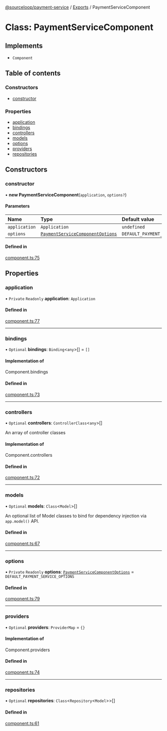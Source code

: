 [@sourceloop/payment-service](../README.md) / [Exports](../modules.md) / PaymentServiceComponent

# Class: PaymentServiceComponent

## Implements

- `Component`

## Table of contents

### Constructors

- [constructor](PaymentServiceComponent.md#constructor)

### Properties

- [application](PaymentServiceComponent.md#application)
- [bindings](PaymentServiceComponent.md#bindings)
- [controllers](PaymentServiceComponent.md#controllers)
- [models](PaymentServiceComponent.md#models)
- [options](PaymentServiceComponent.md#options)
- [providers](PaymentServiceComponent.md#providers)
- [repositories](PaymentServiceComponent.md#repositories)

## Constructors

### constructor

• **new PaymentServiceComponent**(`application`, `options?`)

#### Parameters

| Name | Type | Default value |
| :------ | :------ | :------ |
| `application` | `Application` | `undefined` |
| `options` | [`PaymentServiceComponentOptions`](../interfaces/PaymentServiceComponentOptions.md) | `DEFAULT_PAYMENT_SERVICE_OPTIONS` |

#### Defined in

[component.ts:75](https://github.com/sourcefuse/loopback4-microservice-catalog/blob/6c16af104/services/payment-service/src/component.ts#L75)

## Properties

### application

• `Private` `Readonly` **application**: `Application`

#### Defined in

[component.ts:77](https://github.com/sourcefuse/loopback4-microservice-catalog/blob/6c16af104/services/payment-service/src/component.ts#L77)

___

### bindings

• `Optional` **bindings**: `Binding`<`any`\>[] = `[]`

#### Implementation of

Component.bindings

#### Defined in

[component.ts:73](https://github.com/sourcefuse/loopback4-microservice-catalog/blob/6c16af104/services/payment-service/src/component.ts#L73)

___

### controllers

• `Optional` **controllers**: `ControllerClass`<`any`\>[]

An array of controller classes

#### Implementation of

Component.controllers

#### Defined in

[component.ts:72](https://github.com/sourcefuse/loopback4-microservice-catalog/blob/6c16af104/services/payment-service/src/component.ts#L72)

___

### models

• `Optional` **models**: `Class`<`Model`\>[]

An optional list of Model classes to bind for dependency injection
via `app.model()` API.

#### Defined in

[component.ts:67](https://github.com/sourcefuse/loopback4-microservice-catalog/blob/6c16af104/services/payment-service/src/component.ts#L67)

___

### options

• `Private` `Readonly` **options**: [`PaymentServiceComponentOptions`](../interfaces/PaymentServiceComponentOptions.md) = `DEFAULT_PAYMENT_SERVICE_OPTIONS`

#### Defined in

[component.ts:79](https://github.com/sourcefuse/loopback4-microservice-catalog/blob/6c16af104/services/payment-service/src/component.ts#L79)

___

### providers

• `Optional` **providers**: `ProviderMap` = `{}`

#### Implementation of

Component.providers

#### Defined in

[component.ts:74](https://github.com/sourcefuse/loopback4-microservice-catalog/blob/6c16af104/services/payment-service/src/component.ts#L74)

___

### repositories

• `Optional` **repositories**: `Class`<`Repository`<`Model`\>\>[]

#### Defined in

[component.ts:61](https://github.com/sourcefuse/loopback4-microservice-catalog/blob/6c16af104/services/payment-service/src/component.ts#L61)
